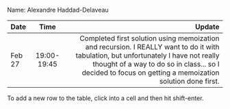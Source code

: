 Name: Alexandre Haddad-Delaveau

| Date   |    Time     |                                                                                                                                                                                                                                          Update |
|:-------|:-----------:|------------------------------------------------------------------------------------------------------------------------------------------------------------------------------------------------------------------------------------------------:|
| Feb 27 | 19:00-19:45 | Completed first solution using memoization and recursion. I REALLY want to do it with tabulation, but unfortunately I have not really thought of a way to do so in class... so I decided to focus on getting a memoization solution done first. |


To add a new row to the table, click into a cell and then hit shift-enter.